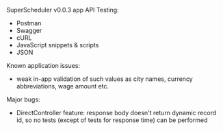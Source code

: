 SuperScheduler v0.0.3 app API Testing:
+ Postman
+ Swagger
+ cURL
+ JavaScript snippets & scripts
+ JSON

Known application issues:
+ weak in-app validation of such values as city names, currency abbreviations, wage amount etc.

Major bugs:
+ DirectController feature:
response body doesn't return dynamic record id, so no tests (except of tests for response time) can be performed